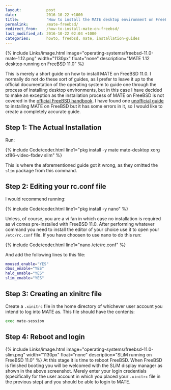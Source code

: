 ```yaml
---
layout:           post
date:             2016-10-22 +1000
title:            "How to install the MATE desktop environment on FreeBSD 11.0"
permalink:        /mate-freebsd/
redirect_from:    /how-to-install-mate-on-freebsd/
last_modified_at: 2016-10-22 02:04 +1000
categories:       howto, freebsd, mate, installation-guides
---
```


{% include Links/image.html image="operating-systems/freebsd-11.0-mate-1.12.png" width="1130px" float="none" description="MATE 1.12 desktop running on FreeBSD 11.0" %}

This is merely a short guide on how to install MATE on FreeBSD 11.0. I normally do not do these sort of guides, as I prefer to leave it up to the official documentation of the operating system to guide one through the process of installing desktop environments, but in this case I have decided to make an exception as the installation process of MATE on FreeBSD is not covered in the [official FreeBSD handbook](https://www.freebsd.org/doc/handbook/x11-wm.html). I have found one [unofficial guide](http://linoxide.com/linux-how-to/install-freebsd-10-2-mate-desktop/) to installing MATE on FreeBSD but it has some errors in it, so I would like to create a completely accurate guide.

## Step 1: The Actual Installation
Run:

{% include Code/coder.html line1="pkg install -y mate mate-desktop xorg xf86-video-fbdev slim" %}

This is where the aforementioned guide got it wrong, as they omitted the `slim` package from this command.

## Step 2: Editing your rc.conf file
I would recommend running:

{% include Code/coder.html line1="pkg install -y nano" %}

Unless, of course, you are a vi fan in which case no installation is required as vi comes pre-installed with FreeBSD 11.0. After performing whatever command you need to install the editor of your choice use it to open your `/etc/rc.conf` file. If you have choosen to use nano to do this run:

{% include Code/coder.html line1="nano /etc/rc.conf" %}

And add the following lines to this file:

~~~bash
moused_enable="YES"
dbus_enable="YES"
hald_enable="YES"
slim_enable="YES"
~~~

## Step 3: Creating an xinitrc file
Create a `.xinitrc` file in the home directory of whichever user account you intend to log into MATE as. This file should have the contents:

~~~bash
exec mate-session
~~~

## Step 4: Reboot and login
{% include Links/image.html image="operating-systems/freebsd-11.0-slim.png" width="1130px" float="none" description="SLiM running on FreeBSD 11.0" %}
At this stage it is time to reboot FreeBSD. When FreeBSD is finished booting you will be welcomed with the SLiM display manager as shown in the above screenshot. Merely enter your login credentials (specifically for the user account in which you placed your `.xinitrc` file in the previous step) and you should be able to login to MATE.
